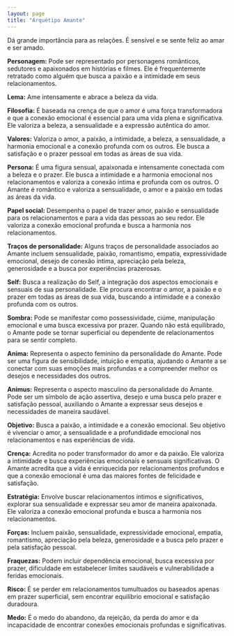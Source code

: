 ```yaml
---
layout: page
title: "Arquétipo Amante"
---
```


Dá grande importância para as relações. É sensível e se sente feliz ao amar e ser amado.

**Personagem:** Pode ser representado por personagens românticos, sedutores e apaixonados em histórias e filmes. Ele é frequentemente retratado como alguém que busca a paixão e a intimidade em seus relacionamentos.

**Lema:** Ame intensamente e abrace a beleza da vida.

**Filosofia:** É baseada na crença de que o amor é uma força transformadora e que a conexão emocional é essencial para uma vida plena e significativa. Ele valoriza a beleza, a sensualidade e a expressão autêntica do amor.

**Valores:** Valoriza o amor, a paixão, a intimidade, a beleza, a sensualidade, a harmonia emocional e a conexão profunda com os outros. Ele busca a satisfação e o prazer pessoal em todas as áreas de sua vida.

**Persona:** É uma figura sensual, apaixonada e intensamente conectada com a beleza e o prazer. Ele busca a intimidade e a harmonia emocional nos relacionamentos e valoriza a conexão íntima e profunda com os outros. O Amante é romântico e valoriza a sensualidade, o amor e a paixão em todas as áreas da vida.

**Papel social:** Desempenha o papel de trazer amor, paixão e sensualidade para os relacionamentos e para a vida das pessoas ao seu redor. Ele valoriza a conexão emocional profunda e busca a harmonia nos relacionamentos.

**Traços de personalidade:** Alguns traços de personalidade associados ao Amante incluem sensualidade, paixão, romantismo, empatia, expressividade emocional, desejo de conexão íntima, apreciação pela beleza, generosidade e a busca por experiências prazerosas.

**Self:** Busca a realização do Self, a integração dos aspectos emocionais e sensuais de sua personalidade. Ele procura encontrar o amor, a paixão e o prazer em todas as áreas de sua vida, buscando a intimidade e a conexão profunda com os outros.

**Sombra:** Pode se manifestar como possessividade, ciúme, manipulação emocional e uma busca excessiva por prazer. Quando não está equilibrado, o Amante pode se tornar superficial ou dependente de relacionamentos para se sentir completo.

**Anima:** Representa o aspecto feminino da personalidade do Amante. Pode ser uma figura de sensibilidade, intuição e empatia, ajudando o Amante a se conectar com suas emoções mais profundas e a compreender melhor os desejos e necessidades dos outros.

**Animus:** Representa o aspecto masculino da personalidade do Amante. Pode ser um símbolo de ação assertiva, desejo e uma busca pelo prazer e satisfação pessoal, auxiliando o Amante a expressar seus desejos e necessidades de maneira saudável.

**Objetivo:** Busca a paixão, a intimidade e a conexão emocional. Seu objetivo é vivenciar o amor, a sensualidade e a profundidade emocional nos relacionamentos e nas experiências de vida.

**Crença:** Acredita no poder transformador do amor e da paixão. Ele valoriza a intimidade e busca experiências emocionais e sensuais significativas. O Amante acredita que a vida é enriquecida por relacionamentos profundos e que a conexão emocional é uma das maiores fontes de felicidade e satisfação.

**Estratégia:** Envolve buscar relacionamentos íntimos e significativos, explorar sua sensualidade e expressar seu amor de maneira apaixonada. Ele valoriza a conexão emocional profunda e busca a harmonia nos relacionamentos.

**Forças:** Incluem paixão, sensualidade, expressividade emocional, empatia, romantismo, apreciação pela beleza, generosidade e a busca pelo prazer e pela satisfação pessoal.

**Fraquezas:** Podem incluir dependência emocional, busca excessiva por prazer, dificuldade em estabelecer limites saudáveis e vulnerabilidade a feridas emocionais.

**Risco:** É se perder em relacionamentos tumultuados ou baseados apenas em prazer superficial, sem encontrar equilíbrio emocional e satisfação duradoura.

**Medo:** É o medo do abandono, da rejeição, da perda do amor e da incapacidade de encontrar conexões emocionais profundas e significativas.
